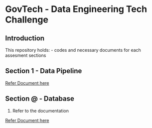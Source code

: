 # GovTech - Data Engineering Tech Challenge
 

## Introduction 
This repository holds:
    - codes and necessary documents for each assesment sections
 
## Section 1 - Data Pipeline

[Refer Document here](/section_2_databases/README_section_2.md)
    
## Section @ - Database

1. Refer to the documentation 

[Refer Document here](/section_1_data_pipeline/README_section_1.md)



